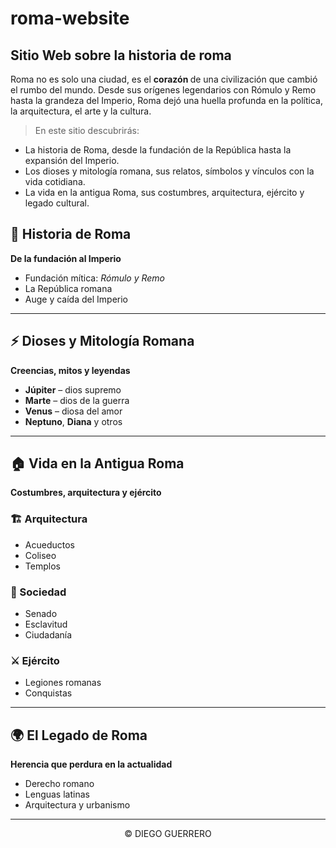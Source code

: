 # roma-website

## Sitio Web sobre la historia de roma 
<p>Roma no es solo una ciudad, es el <strong> corazón </strong> de una civilización que cambió el rumbo del mundo. Desde sus orígenes legendarios con Rómulo y Remo hasta la grandeza del Imperio, Roma dejó una huella profunda en la política, la arquitectura, el arte y la cultura.</p>


><sumary>En este sitio descubrirás:</sumary>
<ul>
  <li>La historia de Roma, desde la fundación de la República hasta la expansión del Imperio.</li>
  <li>Los dioses y mitología romana, sus relatos, símbolos y vínculos con la vida cotidiana.</li>
  <li>La vida en la antigua Roma, sus costumbres, arquitectura, ejército y legado cultural.</li>
</ul>

## 📖 Historia de Roma  
**De la fundación al Imperio**  

- Fundación mítica: *Rómulo y Remo*  
- La República romana  
- Auge y caída del Imperio  

---

## ⚡ Dioses y Mitología Romana  
**Creencias, mitos y leyendas**  

- **Júpiter** – dios supremo  
- **Marte** – dios de la guerra  
- **Venus** – diosa del amor  
- **Neptuno**, **Diana** y otros  

---

## 🏠 Vida en la Antigua Roma  
**Costumbres, arquitectura y ejército**  

### 🏗️ Arquitectura  
- Acueductos  
- Coliseo  
- Templos  

### 👥 Sociedad  
- Senado  
- Esclavitud  
- Ciudadanía  

### ⚔️ Ejército  
- Legiones romanas  
- Conquistas  

---

## 🌍 El Legado de Roma  
**Herencia que perdura en la actualidad**  

- Derecho romano  
- Lenguas latinas  
- Arquitectura y urbanismo  

<hr>
<p align="center">&copy; DIEGO GUERRERO</p> 
